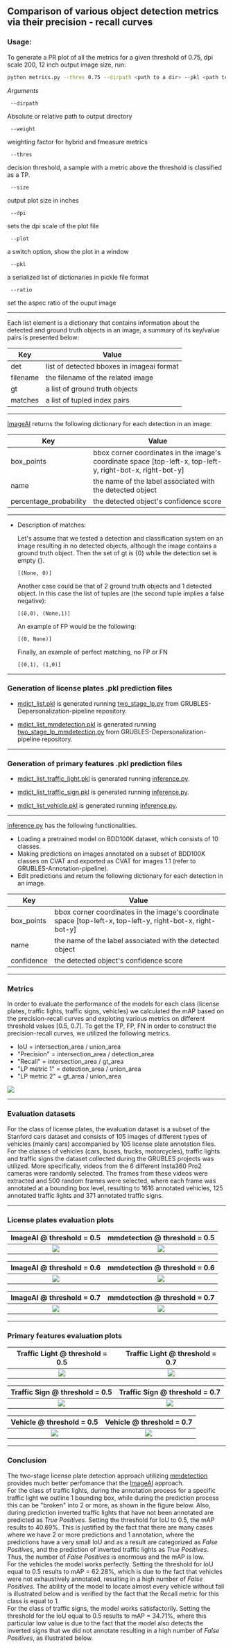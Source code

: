## Comparison of various object detection metrics via their precision - recall curves ##

### Usage:

To generate a PR plot of all the metrics for a given threshold of 0.75, dpi scale 200, 12 inch output image size, run:

```bash
python metrics.py --thres 0.75 --dirpath <path to a dir> --pkl <path to .pkl predictions> --dpi 200 --size 12
```

*Arguments*

```
 --dirpath 
```
Absolute or relative path to output directory

```
 --weight 
```
weighting factor for hybrid and fmeasure metrics

```
 --thres
```
decision threshold, a sample with a metric above the threshold is classified as a TP.

```
 --size
```
output plot size in inches

```
 --dpi
```
sets the dpi scale of the plot file

```
 --plot
```
a switch option, show the plot in a window

```
 --pkl
```
a serialized list of dictionaries in pickle file format

```
 --ratio
```
set the aspec ratio of the ouput image
  
---
Each list element is a dictionary that contains information about
the detected and ground truth objects in an image,
a summary of its key/value pairs is presented below:

| Key      | Value |
| -------  | ----- |
| det      | list of detected bboxes in imageai format|
| filename | the filename of the related image |
| gt       | a list of ground truth objects |
| matches  | a list of tupled index pairs |

---
[ImageAI](https://github.com/OlafenwaMoses/ImageAI) returns the following dictionary for each detection in an image:


| Key        |Value  |
| -------    | ----- |
| box_points | bbox corner coordinates in the image's coordinate space [top-left-x, top-left-y, right-bot-x, right-bot-y]|
| name       | the name of the label associated with the detected object |
| percentage_probability | the detected object's confidence score |

---
- Description of matches:

	Let's assume that we tested a detection and classification system on an image resulting in
	no detected objects, although the image contains a ground truth object. 
	Then the set of gt is {0} while the detection set is empty {}.

	```
	[(None, 0)]
	```

	Another case could be that of 2 ground truth objects and 1 detected object.
	In this case the list of tuples are (the second tuple implies a false negative):


	```
	[(0,0), (None,1)]
	```

	An example of FP would be the following:
	```
	[(0, None)]
	```

	Finally, an example of perfect matching, no FP or FN
	```
	[(0,1), (1,0)]
	```
---
### Generation of license plates .pkl prediction files 

- [mdict_list.pkl](https://github.com/sotirismos/Object-Detection-Metrics/blob/master/mdict_list.pkl) is generated running [two_stage_lp.py](https://github.com/sotirismos/GRUBLES-Depersonalization-pipeline/blob/pytorch-mmdetection/two_stage_lp.py) from GRUBLES-Depersonalization-pipeline repository.

- [mdict_list_mmdetection.pkl](https://github.com/sotirismos/Object-Detection-Metrics/blob/master/mdict_list_mmdetection.pkl) is generated running [two_stage_lp_mmdetection.py](https://github.com/sotirismos/GRUBLES-Depersonalization-pipeline/blob/pytorch-mmdetection/two_stage_lp_mmdetection.py) from GRUBLES-Depersonalization-pipeline repository.

---
### Generation of primary features .pkl prediction files 

- [mdict_list_traffic_light.pkl](https://github.com/sotirismos/Object-Detection-Metrics/blob/primary_features_detection_evaluation/mdict_list_traffic_light.pkl) is generated running [inference.py](https://github.com/sotirismos/Object-Detection-Metrics/blob/master/inference.py).

- [mdict_list_traffic_sign.pkl](https://github.com/sotirismos/Object-Detection-Metrics/blob/primary_features_detection_evaluation/mdict_list_traffic_sign.pkl) is generated running [inference.py](https://github.com/sotirismos/Object-Detection-Metrics/blob/master/inference.py).

- [mdict_list_vehicle.pkl](https://github.com/sotirismos/Object-Detection-Metrics/blob/primary_features_detection_evaluation/mdict_list_vehicle.pkl) is generated running [inference.py](https://github.com/sotirismos/Object-Detection-Metrics/blob/master/inference.py).

---
[inference.py](https://github.com/sotirismos/Object-Detection-Metrics/blob/primary_features_detection_evaluation/inference.py) has the following functionalities.
- Loading a pretrained model on BDD100K dataset, which consists of 10 classes.
- Making predictions on images annotated on a subset of BDD100K classes on CVAT and exported as CVAT for images 1.1 (refer to GRUBLES-Annotation-pipeline).
- Edit predictions and return the following dictionary for each detection in an image.

| Key        |Value  |
| -------    | ----- |
| box_points | bbox corner coordinates in the image's coordinate space [top-left-x, top-left-y, right-bot-x, right-bot-y]|
| name       | the name of the label associated with the detected object |
| confidence | the detected object's confidence score |

---
### Metrics
In order to evaluate the performance of the models for each class (license plates, traffic lights, traffic signs, vehicles) we calculated the mAP based on the
precision-recall curves and exploting various metrics on different threshold values [0.5, 0.7]. To get the TP, FP, FN in order to construct the precision-recall curves, we utilized the following metrics.
- IoU = intersection_area / union_area
- "Precision" = intersection_area / detection_area
- "Recall" = intersection_area / gt_area
- "LP metric 1" = detection_area / union_area
- "LP metric 2" = gt_area / union_area

![](https://github.com/sotirismos/Object-Detection-Metrics/blob/master/metrics.jpg)

---
### Evaluation datasets
For the class of license plates, the evaluation dataset is a subset of the Stanford cars dataset and consists of 105 images of different types of vehicles (mainly cars) accompanied by 105 license plate annotation files. <br />
For the classes of vehicles (cars, buses, trucks, motorcycles), traffic lights and traffic signs the dataset collected during the GRUBLES projects was utilized. More specifically, videos from the 6 different Insta360 Pro2 cameras were randomly selected. The frames from these videos were extracted and 500 random frames were selected, where each frame was annotated at a bounding box level, resulting to 1616 annotated vehicles, 125 annotated traffic lights and 371 annotated traffic signs.

---
### License plates evaluation plots

ImageAI @ threshold = 0.5            |  mmdetection @ threshold = 0.5
:-------------------------:|:-------------------------:
![](https://github.com/sotirismos/Object-Detection-Metrics/blob/master/plots_license_plates/pr_t50.png)  |  ![](https://github.com/sotirismos/Object-Detection-Metrics/blob/master/plots_license_plates_mmdetection/pr_t50.png)

ImageAI @ threshold = 0.6            |  mmdetection @ threshold = 0.6
:-------------------------:|:-------------------------:
![](https://github.com/sotirismos/Object-Detection-Metrics/blob/master/plots_license_plates/pr_t60.png)  |  ![](https://github.com/sotirismos/Object-Detection-Metrics/blob/master/plots_license_plates_mmdetection/pr_t60.png)

ImageAI @ threshold = 0.7            |  mmdetection @ threshold = 0.7
:-------------------------:|:-------------------------:
![](https://github.com/sotirismos/Object-Detection-Metrics/blob/master/plots_license_plates/pr_t70.png)  |  ![](https://github.com/sotirismos/Object-Detection-Metrics/blob/master/plots_license_plates_mmdetection/pr_t70.png)

---
### Primary features evaluation plots

Traffic Light @ threshold = 0.5            |  Traffic Light @ threshold = 0.7
:-------------------------:|:-------------------------:
![](https://github.com/sotirismos/Object-Detection-Metrics/blob/master/plots_traffic_light/pr_t50.png)  |  ![](https://github.com/sotirismos/Object-Detection-Metrics/blob/master/plots_traffic_light/pr_t70.png)

Traffic Sign @ threshold = 0.5            |  Traffic Sign @ threshold = 0.7
:-------------------------:|:-------------------------:
![](https://github.com/sotirismos/Object-Detection-Metrics/blob/master/plots_traffic_sign/pr_t50.png)  |  ![](https://github.com/sotirismos/Object-Detection-Metrics/blob/master/plots_traffic_sign/pr_t70.png)

Vehicle @ threshold = 0.5            |  Vehicle @ threshold = 0.7
:-------------------------:|:-------------------------:
![](https://github.com/sotirismos/Object-Detection-Metrics/blob/master/plots_vehicle/pr_t50.png)  |  ![](https://github.com/sotirismos/Object-Detection-Metrics/blob/master/plots_vehicle/pr_t70.png)

---
### Conclusion
The two-stage license plate detection approach utilizing [mmdetection](https://github.com/sotirismos/mmdetection) provides much better perfomance that the [ImageAI](https://github.com/OlafenwaMoses/ImageAI) approach. <br />
For the class of traffic lights, during the annotation process for a specific traffic light we outline 1 bounding box, while during the prediction process this can be "broken" into 2 or more, as shown in the figure below. Also, during prediction inverted traffic lights that have not been annotated are predicted as *True Positives*. Setting the threshold for IoU to 0.5, the mAP results to 40.69%. This is justified by the fact that there are many cases where we have 2 or more predictions and 1 annotation, where the predictions have a very small IoU and as a result are categorized as *False Positives*, and the prediction of inverted traffic lights as *True Positives*. Thus, the number of *False Positives* is enormous and the mAP is low. <br />
For the vehicles the model works perfectly. Setting the threshold for IoU equal to 0.5 results to mAP = 62.28%, which is due to the fact that vehicles were not exhaustively annotated, resulting in a high number of *False Positives*. The ability of the model to locate almost every vehicle without fail is illustrated below and is verified by the fact that the Recall metric for this class is equal to 1. <br />
For the class of traffic signs, the model works satisfactorily. Setting the threshold for the IoU equal to 0.5 results to mAP = 34.71%, where this particular low value is due to the fact that the model also detects the inverted signs that we did not annotate resulting in a high number of *False Positives*, as illustrated below.
